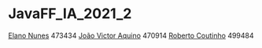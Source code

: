 # JavaFF_IA_2021_2


[Elano Nunes](https://github.com/elanonc) 473434
[João Victor Aquino](https://github.com/jvac99) 470914
[Roberto Coutinho](https://github.com/RobertoCoutinho) 499484
